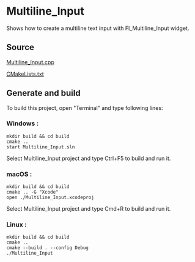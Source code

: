 # Multiline_Input

Shows how to create a multiline text input with Fl_Multiline_Input widget.

## Source

[Multiline_Input.cpp](Multiline_Input.cpp)

[CMakeLists.txt](CMakeLists.txt)

## Generate and build

To build this project, open "Terminal" and type following lines:

### Windows :

``` shell
mkdir build && cd build
cmake .. 
start Multiline_Input.sln
```

Select Multiline_Input project and type Ctrl+F5 to build and run it.

### macOS :

``` shell
mkdir build && cd build
cmake .. -G "Xcode"
open ./Multiline_Input.xcodeproj
```

Select Multiline_Input project and type Cmd+R to build and run it.

### Linux :

``` shell
mkdir build && cd build
cmake .. 
cmake --build . --config Debug
./Multiline_Input
```

